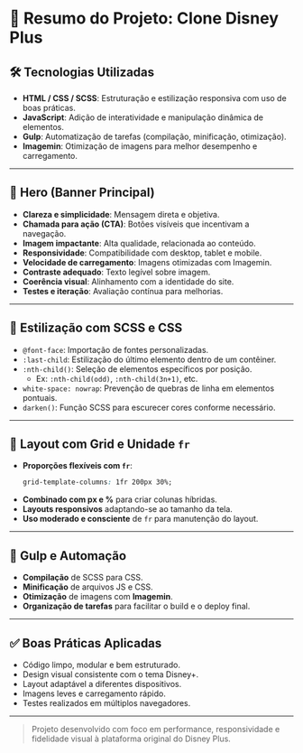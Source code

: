 # 🧠 Resumo do Projeto: Clone Disney Plus

## 🛠️ Tecnologias Utilizadas
- **HTML / CSS / SCSS**: Estruturação e estilização responsiva com uso de boas práticas.
- **JavaScript**: Adição de interatividade e manipulação dinâmica de elementos.
- **Gulp**: Automatização de tarefas (compilação, minificação, otimização).
- **Imagemin**: Otimização de imagens para melhor desempenho e carregamento.

---

## 📸 Hero (Banner Principal)
- **Clareza e simplicidade**: Mensagem direta e objetiva.
- **Chamada para ação (CTA)**: Botões visíveis que incentivam a navegação.
- **Imagem impactante**: Alta qualidade, relacionada ao conteúdo.
- **Responsividade**: Compatibilidade com desktop, tablet e mobile.
- **Velocidade de carregamento**: Imagens otimizadas com Imagemin.
- **Contraste adequado**: Texto legível sobre imagem.
- **Coerência visual**: Alinhamento com a identidade do site.
- **Testes e iteração**: Avaliação contínua para melhorias.

---

## 🎨 Estilização com SCSS e CSS
- `@font-face`: Importação de fontes personalizadas.
- `:last-child`: Estilização do último elemento dentro de um contêiner.
- `:nth-child()`: Seleção de elementos específicos por posição.
  - Ex: `:nth-child(odd)`, `:nth-child(3n+1)`, etc.
- `white-space: nowrap`: Prevenção de quebras de linha em elementos pontuais.
- `darken()`: Função SCSS para escurecer cores conforme necessário.

---

## 🧱 Layout com Grid e Unidade `fr`
- **Proporções flexíveis com `fr`**:
  ```css
  grid-template-columns: 1fr 200px 30%;
  ```
- **Combinado com px e %** para criar colunas híbridas.
- **Layouts responsivos** adaptando-se ao tamanho da tela.
- **Uso moderado e consciente** de `fr` para manutenção do layout.

---

## 🚀 Gulp e Automação
- **Compilação** de SCSS para CSS.
- **Minificação** de arquivos JS e CSS.
- **Otimização** de imagens com **Imagemin**.
- **Organização de tarefas** para facilitar o build e o deploy final.

---

## ✅ Boas Práticas Aplicadas
- Código limpo, modular e bem estruturado.
- Design visual consistente com o tema Disney+.
- Layout adaptável a diferentes dispositivos.
- Imagens leves e carregamento rápido.
- Testes realizados em múltiplos navegadores.

---

> Projeto desenvolvido com foco em performance, responsividade e fidelidade visual à plataforma original do Disney Plus.
